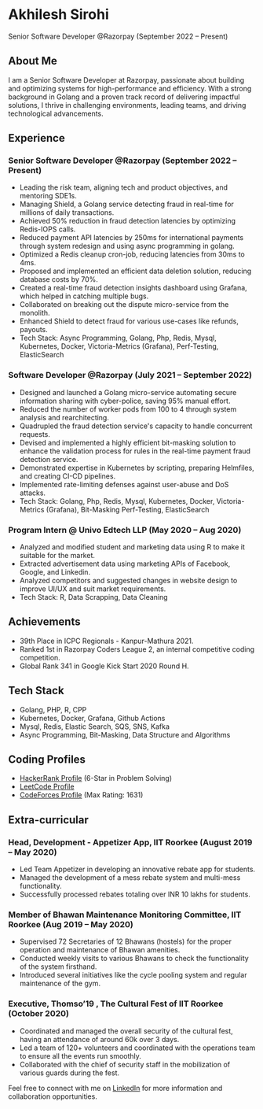 # Akhilesh Sirohi
Senior Software Developer @Razorpay (September 2022 – Present)

## About Me
I am a Senior Software Developer at Razorpay, passionate about building and optimizing systems for high-performance and efficiency. With a strong background in Golang and a proven track record of delivering impactful solutions, I thrive in challenging environments, leading teams, and driving technological advancements.

## Experience

### Senior Software Developer @Razorpay (September 2022 – Present)
- Leading the risk team, aligning tech and product objectives, and mentoring SDE1s.
- Managing Shield, a Golang service detecting fraud in real-time for millions of daily transactions.
- Achieved 50% reduction in fraud detection latencies by optimizing Redis-IOPS calls.
- Reduced payment API latencies by 250ms for international payments through system redesign and using async programming in golang.
- Optimized a Redis cleanup cron-job, reducing latencies from 30ms to 4ms.
- Proposed and implemented an efficient data deletion solution, reducing database costs by 70%.
- Created a real-time fraud detection insights dashboard using Grafana, which helped in catching multiple bugs.
- Collaborated on breaking out the dispute micro-service from the monolith.
- Enhanced Shield to detect fraud for various use-cases like refunds, payouts.
- Tech Stack: Async Programming, Golang, Php, Redis, Mysql, Kubernetes, Docker, Victoria-Metrics (Grafana), Perf-Testing, ElasticSearch

### Software Developer @Razorpay (July 2021 – September 2022)
- Designed and launched a Golang micro-service automating secure information sharing with cyber-police, saving 95% manual effort.
- Reduced the number of worker pods from 100 to 4 through system analysis and rearchitecting.
- Quadrupled the fraud detection service's capacity to handle concurrent requests.
- Devised and implemented a highly efficient bit-masking solution to enhance the validation process for rules in the real-time payment fraud detection service.
- Demonstrated expertise in Kubernetes by scripting, preparing Helmfiles, and creating CI-CD pipelines.
- Implemented rate-limiting defenses against user-abuse and DoS attacks.
- Tech Stack: Golang, Php, Redis, Mysql, Kubernetes, Docker, Victoria-Metrics (Grafana), Bit-Masking Perf-Testing, ElasticSearch

### Program Intern @ Univo Edtech LLP (May 2020 – Aug 2020) 
- Analyzed and modified student and marketing data using R to make it suitable for the market.
- Extracted advertisement data using marketing APIs of Facebook, Google, and Linkedin.
- Analyzed competitors and suggested changes in website design to improve UI/UX and suit market requirements.
- Tech Stack: R, Data Scrapping, Data Cleaning

## Achievements
- 39th Place in ICPC Regionals - Kanpur-Mathura 2021.
- Ranked 1st in Razorpay Coders League 2, an internal competitive coding competition.
- Global Rank 341 in Google Kick Start 2020 Round H.

## Tech Stack
- Golang, PHP, R, CPP
- Kubernetes, Docker, Grafana, Github Actions
- Mysql, Redis, Elastic Search, SQS, SNS, Kafka
- Async Programming, Bit-Masking, Data Structure and Algorithms


## Coding Profiles
- [HackerRank Profile](https://www.hackerrank.com/AkhileshSirohi) (6-Star in Problem Solving)
- [LeetCode Profile](https://leetcode.com/akhileshsirohi/)
- [CodeForces Profile](https://codeforces.com/profile/akhileshsirohi) (Max Rating: 1631)

## Extra-curricular

### Head, Development - Appetizer App, IIT Roorkee (August 2019 – May 2020)
- Led Team Appetizer in developing an innovative rebate app for students.
- Managed the development of a mess rebate system and multi-mess functionality.
- Successfully processed rebates totaling over INR 10 lakhs for students.
  
### Member of Bhawan Maintenance Monitoring Committee, IIT Roorkee (Aug 2019 – May 2020)
- Supervised 72 Secretaries of 12 Bhawans (hostels) for the proper operation and maintenance of Bhawan amenities.
- Conducted weekly visits to various Bhawans to check the functionality of the system firsthand.
- Introduced several initiatives like the cycle pooling system and regular maintenance of the gym.

### Executive, Thomso’19  , The Cultural Fest of IIT Roorkee (October 2020)
- Coordinated and managed the overall security of the cultural fest, having an attendance of around 60k over 3 days.
- Led a team of 120+ volunteers and coordinated with the operations team to ensure all the events run smoothly.
- Collaborated with the chief of security staff in the mobilization of various guards during the fest.


Feel free to connect with me on [LinkedIn](https://www.linkedin.com/in/akhilesh-sirohi/) for more information and collaboration opportunities.

